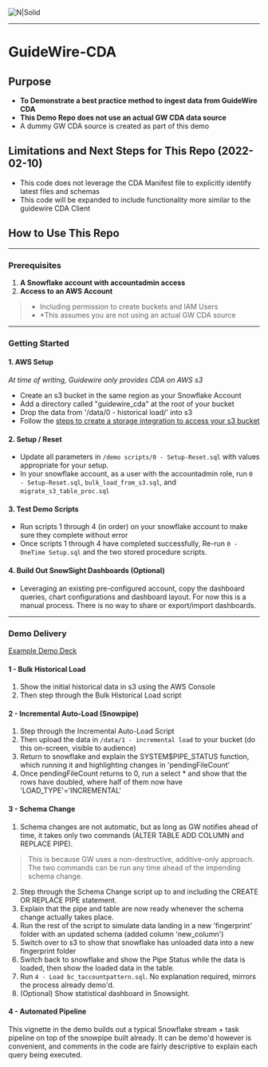 ![N|Solid](https://upload.wikimedia.org/wikipedia/commons/f/ff/Snowflake_Logo.svg)

***
# GuideWire-CDA

## Purpose
- **To Demonstrate a best practice method to ingest data from GuideWire CDA**
- **This Demo Repo does not use an actual GW CDA data source**
- A dummy GW CDA source is created as part of this demo

## Limitations and Next Steps for This Repo (2022-02-10)
- This code does not leverage the CDA Manifest file to explicitly identify latest files and schemas
- This code will be expanded to include functionality more similar to the guidewire CDA Client 

## How to Use This Repo

***
### Prerequisites

1. **A Snowflake account with accountadmin access**
2. **Access to an AWS Account**
> - Including permission to create buckets and IAM Users
> - *This assumes you are not using an actual GW CDA source

***
### Getting Started
#### 1. AWS Setup
*At time of writing, Guidewire only provides CDA on AWS s3*
- Create an s3 bucket in the same region as your Snowflake Account
- Add a directory called "guidewire_cda" at the root of your bucket
- Drop the data from '/data/0 - historical load/' into s3
- Follow the [steps to create a storage integration to access your s3 bucket](https://docs.snowflake.com/en/user-guide/data-load-s3-config-storage-integration.html)

#### 2. Setup / Reset
- Update all parameters in `/demo scripts/0 - Setup-Reset.sql` with values appropriate for your setup.
- In your snowflake account, as a user with the accountadmin role, run `0 - Setup-Reset.sql`, `bulk_load_from_s3.sql`, and `migrate_s3_table_proc.sql`

#### 3. Test Demo Scripts
- Run scripts 1 through 4 (in order) on your snowflake account to make sure they complete without error
- Once scripts 1 through 4 have completed successfully, Re-run `0 - OneTime Setup.sql` and the two stored procedure scripts.

#### 4. Build Out SnowSight Dashboards (Optional)
- Leveraging an existing pre-configured account, copy the dashboard queries, chart configurations and dashboard layout. For now this is a manual process. There is no way to share or export/import dashboards.

***
### Demo Delivery
[Example Demo Deck](https://docs.google.com/presentation/d/1pFirdeOkxP_hfCMvueflLGOqQ1IC42-jQcSPdNbeXuA/edit?usp=sharing)

#### 1 - Bulk Historical Load
1. Show the initial historical data in s3 using the AWS Console
2. Then step through the Bulk Historical Load script
#### 2 - Incremental Auto-Load (Snowpipe)
1. Step through the Incremental Auto-Load Script
2. Then upload the data in `/data/1 - incremental load` to your bucket (do this on-screen, visible to audience)
3. Return to snowflake and explain the SYSTEM$PIPE_STATUS function, which running it and highlighting changes in 'pendingFileCount'
4. Once pendingFileCount returns to 0, run a select * and show that the rows have doubled, where half of them now have 'LOAD_TYPE'='INCREMENTAL'
#### 3 - Schema Change
1. Schema changes are not automatic, but as long as GW notifies ahead of time, it takes only two commands (ALTER TABLE ADD COLUMN and REPLACE PIPE).
> This is because GW uses a non-destructive, additive-only approach. The two commands can be run any time ahead of the impending schema change.
2. Step through the Schema Change script up to and including the CREATE OR REPLACE PIPE statement.
3. Explain that the pipe and table are now ready whenever the schema change actually takes place.
4. Run the rest of the script to simulate data landing in a new 'fingerprint' folder with an updated schema (added column 'new_column')
5. Switch over to s3 to show that snowflake has unloaded data into a new fingerprint folder
6. Switch back to snowflake and show the Pipe Status while the data is loaded, then show the loaded data in the table.
7. Run `4 - Load bc_taccountpattern.sql`. No explanation required, mirrors the process already demo'd.
8. (Optional) Show statistical dashboard in Snowsight.
#### 4 - Automated Pipeline
This vignette in the demo builds out a typical Snowflake stream + task pipeline on top of the snowpipe built already.
It can be demo'd however is convenient, and comments in the code are fairly descriptive to explain each query being executed.
